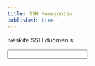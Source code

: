 ```yaml
---
title: SSH Honeypotas
published: true
---
```


<script src="https://ajax.googleapis.com/ajax/libs/jquery/3.4.0/jquery.min.js"></script>

<p>Iveskite SSH duomenis:</p>
<input type="text" id="textbox">
<table id="table"></table>
<div>

</div>
<script>
	var PopPassword;
	var textbox = document.getElementById("textbox");
	var table = document.getElementById("table");

	function OnTextBoxChange() {
		while (table.firstChild) {
			table.removeChild(table.firstChild);
		}
		if(textbox.value!="") {
			var maxResults = 50;
			for(var k in PopPassword) {
				if(k.startsWith(textbox.value)) {
					var tr = document.createElement('tr');   

					var td1 = document.createElement('td');
					var td2 = document.createElement('td');

					var text1 = document.createTextNode(k);
					var text2 = document.createTextNode(PopPassword[k]);

					td1.appendChild(text1);
					td2.appendChild(text2);
					
					tr.appendChild(td1);
					tr.appendChild(td2);

					table.appendChild(tr);
					if(maxResults > 0){
						maxResults--;
					}
					else{
						break;
					}
				}
			}
		}
		
	}

	function LoadJsonFiles() {
		var xmlhttp = new XMLHttpRequest();
		xmlhttp.onreadystatechange = function() {
			if (this.readyState == 4 && this.status == 200) {
				PopPassword = JSON.parse(this.responseText);
			}		
		};
		xmlhttp.open("GET", "https://raw.githubusercontent.com/tomasvanagas/S-in-IOT-stands-for-security/master/cowrie/PopUserpass.json", true);
		xmlhttp.send();
	}

	LoadJsonFiles();
	document.getElementById("textbox").addEventListener('input', OnTextBoxChange);
</script>
